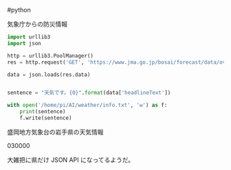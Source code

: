 #python 



気象庁からの防災情報




```python
import urllib3
import json

http = urllib3.PoolManager()
res = http.request('GET', 'https://www.jma.go.jp/bosai/forecast/data/overview_forecast/030000.json')

data = json.loads(res.data)


sentence = "天気です。{0}".format(data['headlineText'])

with open('/home/pi/AI/weather/info.txt', 'w') as f:
    print(sentence)
    f.write(sentence)
```

盛岡地方気象台の岩手県の天気情報

030000

大雑把に県だけ JSON API になってるようだ。